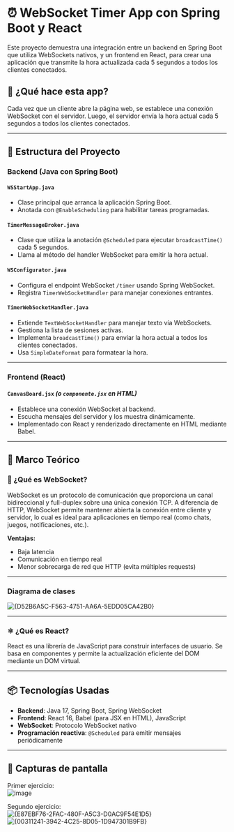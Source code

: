 # ⏰ WebSocket Timer App con Spring Boot y React

Este proyecto demuestra una integración entre un backend en Spring Boot que utiliza WebSockets nativos, y un frontend en React, para crear una aplicación que transmite la hora actualizada cada 5 segundos a todos los clientes conectados.

## 🚀 ¿Qué hace esta app?

Cada vez que un cliente abre la página web, se establece una conexión WebSocket con el servidor. Luego, el servidor envía la hora actual cada 5 segundos a todos los clientes conectados.

---

## 🧱 Estructura del Proyecto

### Backend (Java con Spring Boot)

#### `WSStartApp.java`

- Clase principal que arranca la aplicación Spring Boot.
- Anotada con `@EnableScheduling` para habilitar tareas programadas.

#### `TimerMessageBroker.java`

- Clase que utiliza la anotación `@Scheduled` para ejecutar `broadcastTime()` cada 5 segundos.
- Llama al método del handler WebSocket para emitir la hora actual.

#### `WSConfigurator.java`

- Configura el endpoint WebSocket `/timer` usando Spring WebSocket.
- Registra `TimerWebSocketHandler` para manejar conexiones entrantes.

#### `TimerWebSocketHandler.java`

- Extiende `TextWebSocketHandler` para manejar texto vía WebSockets.
- Gestiona la lista de sesiones activas.
- Implementa `broadcastTime()` para enviar la hora actual a todos los clientes conectados.
- Usa `SimpleDateFormat` para formatear la hora.

---

### Frontend (React)

#### `CanvasBoard.jsx` *(o `componente.jsx` en HTML)*

- Establece una conexión WebSocket al backend.
- Escucha mensajes del servidor y los muestra dinámicamente.
- Implementado con React y renderizado directamente en HTML mediante Babel.

---

## 🧠 Marco Teórico

### 🔌 ¿Qué es WebSocket?

WebSocket es un protocolo de comunicación que proporciona un canal bidireccional y full-duplex sobre una única conexión TCP. A diferencia de HTTP, WebSocket permite mantener abierta la conexión entre cliente y servidor, lo cual es ideal para aplicaciones en tiempo real (como chats, juegos, notificaciones, etc.).

**Ventajas:**

- Baja latencia
- Comunicación en tiempo real
- Menor sobrecarga de red que HTTP (evita múltiples requests)

---

### Diagrama de clases
![{D52B6A5C-F563-4751-AA6A-5EDD05CA42B0}](https://github.com/user-attachments/assets/e4b5c061-c2a2-4a3e-834d-2ebf48a8c02f)

---

### ⚛️ ¿Qué es React?

React es una librería de JavaScript para construir interfaces de usuario. Se basa en componentes y permite la actualización eficiente del DOM mediante un DOM virtual.

---

## 📦 Tecnologías Usadas

- **Backend**: Java 17, Spring Boot, Spring WebSocket
- **Frontend**: React 16, Babel (para JSX en HTML), JavaScript
- **WebSocket**: Protocolo WebSocket nativo
- **Programación reactiva**: `@Scheduled` para emitir mensajes periódicamente

---
## 📸 Capturas de pantalla

Primer ejercicio:  
![image](https://github.com/user-attachments/assets/03975614-4bfd-42ac-ab73-8855e826f546)

Segundo ejercicio:  
![{E87EBF76-2FAC-480F-A5C3-D0AC9F54E1D5}](https://github.com/user-attachments/assets/035b78d5-4123-4e4d-ae91-2143ffa78c62)
![{00311241-3942-4C25-8D05-1D947301B9FB}](https://github.com/user-attachments/assets/04be6f43-fbae-474f-b258-7fd5d8f54f97)

